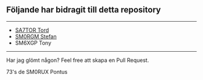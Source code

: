 ## Följande har bidragit till detta repository
---
* [SA7TOR Tord](https://github.com/SA7TOR)
* [SM0RGM Stefan](https://github.com/sm0rgm)
* SM6XGP Tony
---
Har jag glömt någon? Feel free att skapa en Pull Request.

73's de SM0RUX Pontus
